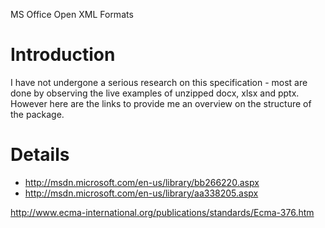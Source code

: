 MS Office Open XML Formats

# Introduction #

I have not undergone a serious research on this specification - most are done by observing the live examples of unzipped docx, xlsx and pptx. However here are the links to provide me an overview on the structure of the package.



# Details #

  * http://msdn.microsoft.com/en-us/library/bb266220.aspx
  * http://msdn.microsoft.com/en-us/library/aa338205.aspx


http://www.ecma-international.org/publications/standards/Ecma-376.htm